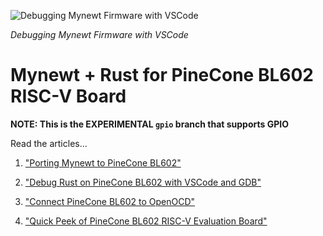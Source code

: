 ![Debugging Mynewt Firmware with VSCode](https://lupyuen.github.io/images/mynewt-title.png)

_Debugging Mynewt Firmware with VSCode_

# Mynewt + Rust for PineCone BL602 RISC-V Board

__NOTE: This is the EXPERIMENTAL `gpio` branch that supports GPIO__

Read the articles...

1.  ["Porting Mynewt to PineCone BL602"](https://lupyuen.github.io/articles/mynewt)

1.  ["Debug Rust on PineCone BL602 with VSCode and GDB"](https://lupyuen.github.io/articles/debug)

1.  ["Connect PineCone BL602 to OpenOCD"](https://lupyuen.github.io/articles/openocd)

1.  ["Quick Peek of PineCone BL602 RISC-V Evaluation Board"](https://lupyuen.github.io/articles/pinecone)
